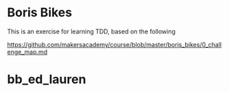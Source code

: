 # Boris Bikes

This is an exercise for learning TDD, based on 
the following

https://github.com/makersacademy/course/blob/master/boris_bikes/0_challenge_map.md
# bb_ed_lauren
